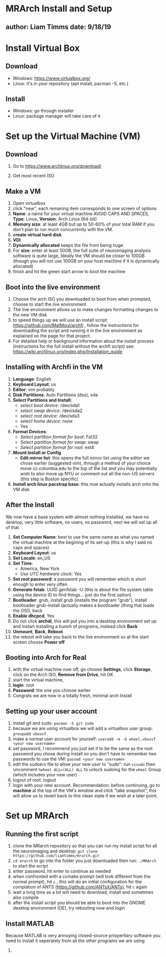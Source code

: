 # MRArch Install and Setup
author: Liam Timms
date: 9/18/19
---

# Install Virtual Box
## Download
* Windows: https://www.virtualbox.org/
* Linux: it's in your repository (apt install, pacman -S, etc.)

## Install
* Windows: go through installer
* Linux: package manager will take care of it

# Set up the Virtual Machine (VM)
## Download

1. Go to https://www.archlinux.org/download/

2. Get most recent ISO

## Make a VM
1. Open virtualbox
2. click "new", each remaning item corresponds to one screen of options
3. **Name**: a name for your virtual machine AVOID CAPS AND SPACES, **Type**: Linux, **Version**: Arch Linux (64-bit)
4. **Memory size**: at least 4GB but up to 50-60% of your total RAM if you don't plan to run much concurrently with the VM.
5. **create virtual hard disk**
6. **VDI**
7. **Dynamically allocated** keeps the file from being huge
8. For **size**: enter at least 50GB, the full suite of neuroimaging analysis software is quite large, Ideally the VM should be closer to 100GB (though you will not use 100GB on your host machine if it is dynamically allocated)
9. finish and hit the green start arrow to boot the machine

## Boot into the live environment
1. Choose the arch ISO you downloaded to boot from when prompted, choose to start the live environment
2. The live environment allows us to make changes formatting changes to the new VM disk
3. to speed things up we will use an install script: https://github.com/MatMoul/archfi , follow the instructions for downloading the script and running it in the live environment as explained on the page for that project.
5. For detailed help or background information about the install process (instructions for the full install without the archfi script) see: https://wiki.archlinux.org/index.php/Installation_guide

## Installing with Archfi in the VM
1. **Language**: English
2. **Keyboard Layout**: us
3. **Editor**: vim probably
4. **Disk Partitions**: Auto Partitions (dos), sda
5. **Select Partitions and Install:**
    * *select boot device*: /dev/sda1
    * *select swap device*: /dev/sda2
    * *select root device*: /dev/sda3
    * *select home device*: none
    * Yes
6. **Format Devices**:
    * *Select partition format for boot*: Fat32
    * *Select partition format for swap*: swap
    * *Select partition format for root*: ext4
7. **Mount Install or Config**
    * **Edit mirror list**: this opens the full mirror list using the editor we chose earlier (suggested vim), through a method of your choice move cc.columbia.edu to the top of the list and you may potentially wish to also move up NYU or comment out all the non-US servers (this step is Boston specific)
8. **Install arch linux pacstrap base**: this now actually installs arch onto the VM disk

## After the Install

We now have a base system with almost nothing installed, we have no desktop, very little software, no users, no password, next we will set up all of that

1. **Set Computer Name**: best to use the same name as what you named the virtual machine at the begining of its set-up (this is why I said no caps and spaces)
2. **Keyboard Layout**: us
3. **Set Locale**: en\_US
4. **Set Time**:
    * America, New York
    * *Use UTC hardware clock*: Yes
5. **Set root password**: a password you will remember which is short enough to enter very often
6. **Generate fstab**: UUID genfstab -U (this is about the file system table using the device ID to find things... just do the first option)
7. **Bootloader**: grub, install grub (installs the program "grub"), install bootloader grub-install (actually makes a bootloader (thing that loads the OS)), back
8. **Enable dhcpcd**: Yes
9. Do not click **archdi**, this will put you into a desktop environment set up and instart installing a bunch of programs, instead click **Back**
10. **Unmount**, **Back**, **Reboot**
11. the reboot will take you back to the live environment so at the start screen choose **Power off**

## Booting into Arch for Real
1. with the virtual machine now off, go choose **Settings**, click **Storage**, click on the Arch ISO, **Remove from Drive**, hit OK
2. start the virtual machine,
3. **login**: root
4. **Password**: the one you choose earlier
5. Congrats we are now in a totally fresh, minimal arch Install

## Setting up your user account
1. Install git and sudo: `pacman -S git sudo`
2. because we are using virtualbox we will add a virtualbox user group: `groupadd vboxsf`
2. make a normal user account for yourself: `useradd -m -G wheel,vboxsf <your new username>`
3. set password, I recommend you just set it to be the same as the root password you chose during install so you don't have to remember two passwords to use the VM: `passwd <your new username>`
4. edit the sudoers file to allow *your new user* to "sudo": run `visudo` then uncomment `%wheel ALL=(ALL) ALL` to unlock sudoing for the `wheel` Group (which includes your new user)
4. logout of root: logout
5. login with your new account. Recommendation: before continuing, go to **machine** at the top of the VM's window and click "take snapshot", this will allow us to revert back to this clean state if we wish at a later point.

# Set up MRArch
## Running the first script
1. clone the MRarch repository so that you can run my install script for all the neuroimaging and desktop: `git clone https://github.com/liamtimms/mrarch.git`
2. `cd mrarch` to go into the folder you just downloaded then run: `./MRArch` to start the script
3. enter password, hit enter to continue as needed
4. when confronted with a ccmake prompt (will look different from the normal prompt), hit `c` , this will do an initial configuration for the complation of ANTS (https://github.com/ANTsX/ANTs), hit `c` again
4. wait a long time as a lot will need to download, install and sometimes also compile
5. after the install script you should be able to boot into the GNOME desktop environment (DE), try rebooting now and login

## Install MATLAB
Because MATLAB is very annoying closed-source prioperitary software you need to install it seperately from all the other programs we are using

1.




